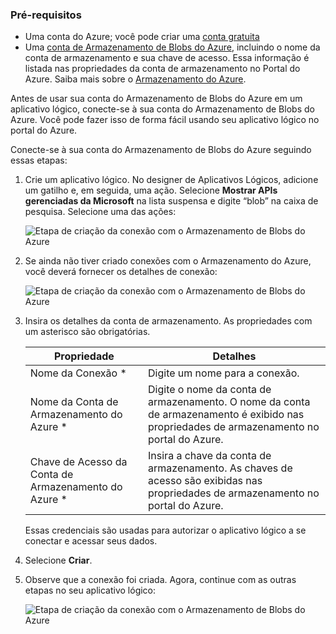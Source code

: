 ### <a name="prerequisites"></a>Pré-requisitos
* Uma conta do Azure; você pode criar uma [conta gratuita](https://azure.microsoft.com/free)
* Uma [conta de Armazenamento de Blobs do Azure](../articles/storage/common/storage-create-storage-account.md), incluindo o nome da conta de armazenamento e sua chave de acesso. Essa informação é listada nas propriedades da conta de armazenamento no Portal do Azure. Saiba mais sobre o [Armazenamento do Azure](../articles/storage/common/storage-introduction.md).

Antes de usar sua conta do Armazenamento de Blobs do Azure em um aplicativo lógico, conecte-se à sua conta do Armazenamento de Blobs do Azure. Você pode fazer isso de forma fácil usando seu aplicativo lógico no portal do Azure.  

Conecte-se à sua conta do Armazenamento de Blobs do Azure seguindo essas etapas:  

1. Crie um aplicativo lógico. No designer de Aplicativos Lógicos, adicione um gatilho e, em seguida, uma ação. Selecione **Mostrar APIs gerenciadas da Microsoft** na lista suspensa e digite “blob” na caixa de pesquisa. Selecione uma das ações:  
   
    ![Etapa de criação da conexão com o Armazenamento de Blobs do Azure](./media/connectors-create-api-azureblobstorage/azureblobstorage-1.png)  
2. Se ainda não tiver criado conexões com o Armazenamento do Azure, você deverá fornecer os detalhes de conexão:   
   
    ![Etapa de criação da conexão com o Armazenamento de Blobs do Azure](./media/connectors-create-api-azureblobstorage/connection-details.png)  
3. Insira os detalhes da conta de armazenamento. As propriedades com um asterisco são obrigatórias.
   
   | Propriedade | Detalhes |
   | --- | --- |
   | Nome da Conexão * |Digite um nome para a conexão. |
   | Nome da Conta de Armazenamento do Azure * |Digite o nome da conta de armazenamento. O nome da conta de armazenamento é exibido nas propriedades de armazenamento no portal do Azure. |
   | Chave de Acesso da Conta de Armazenamento do Azure * |Insira a chave da conta de armazenamento. As chaves de acesso são exibidas nas propriedades de armazenamento no portal do Azure. |
   
    Essas credenciais são usadas para autorizar o aplicativo lógico a se conectar e acessar seus dados. 
4. Selecione **Criar**.
5. Observe que a conexão foi criada. Agora, continue com as outras etapas no seu aplicativo lógico: 
   
    ![Etapa de criação da conexão com o Armazenamento de Blobs do Azure](./media/connectors-create-api-azureblobstorage/azureblobstorage-3.png)  


